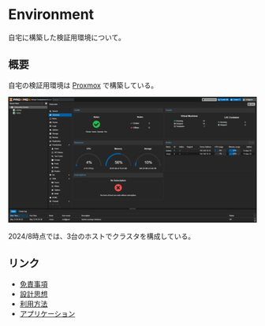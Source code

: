 # Environment
自宅に構築した検証用環境について。

## 概要
自宅の検証用環境は [Proxmox](https://www.proxmox.com/en/) で構築している。

![](image/01_proxmox.png)

2024/8時点では、3台のホストでクラスタを構成している。

## リンク
- [免責事項](policy/)
- [設計思想](Philosophy/)
- [利用方法](Usage/)
- [アプリケーション](Application/)
